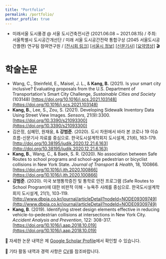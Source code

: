 ```yaml
---
title: "Portfolio"
permalink: /portfolio/
author_profile: true
---
```


* 미래서울 도시풍경 @ 서울 도시건축전시관 (2021.06.08 ~ 2021.08.15) / 주최: 서울특별시 도시공간개선단 / 미래 서울 도시공간전략 통합구상 (2045 서울도시공간플랜) 연구팀 참여연구원 / [[전시회 링크]](https://sca.seoul.go.kr/seoulhour/site/urbanArch/exhibition/exhibitNow/421) [[서울시 정보]](https://news.seoul.go.kr/citybuild/archives/513005) [[신문기사]](https://news.joins.com/article/24086008) [[요약영상]](https://www.youtube.com/watch?v=hFyG75uMIQI) 🎬

# 학술논문
* Wang, C., Steinfeld, E., Maisel, J. L., & **Kang, B.** (2021). Is your smart city inclusive? Evaluating proposals from the U.S. Department of Transportation's Smart City Challenge, *Sustainable Cities and Society* (103148) [https://doi.org/10.1016/j.scs.2021.103148](https://doi.org/10.1016/j.scs.2021.103148)
* **Kang, B.**, Lee, S., Zou, S. (2021). Developing Sidewalk Inventory Data Using Street View Images. *Sensors*, 21(9):3300. [https://doi.org/10.3390/s21093300](https://doi.org/10.3390/s21093300) 
* 김은정, 심혜민, 원재웅, & **강범준**. (2020). 도시 차원에서 바라 본 코로나 19 이슈 흐름-신문기사 자료를 중심으로. 한국도시설계학회지 도시설계, 21(6), 163-179. [http://doi.org/10.38195/judik.2020.12.21.6.163](http://doi.org/10.38195/judik.2020.12.21.6.163)
* **Kang, B.**, Wang, C., & Baek, S. R. (2020). No association between Safe Routes to school programs and school-age pedestrian or bicyclist collisions in New York State. *Journal of Transport & Health*, 18, 100866. [https://doi.org/10.1016/j.jth.2020.100866](https://doi.org/10.1016/j.jth.2020.100866)
* **강범준**. (2020). 미국 보행통학증진 및 통학로 안전 프로그램 (Safe Routes to School Program)에 대한 비판적 이해 - 뉴욕주 사례를 중심으로. 한국도시설계학회지 도시설계, 21(1), 103-119. [http://www.dbpia.co.kr/journal/articleDetail?nodeId=NODE09309749](http://www.dbpia.co.kr/journal/articleDetail?nodeId=NODE09309749)
* **Kang, B**. (2019). Identifying street design elements effective in reducing vehicle-to-pedestrian collisions at intersections in New York City. *Accident Analysis and Prevention*, 122: 308-317. [https://doi.org/10.1016/j.aap.2018.10.019](https://doi.org/10.1016/j.aap.2018.10.019)

📰 자세한 논문 내역은 제 [Google Scholar Profile](https://scholar.google.com/citations?hl=en&user=OgXBE_4AAAAJ&view_op=list_works&sortby=pubdate)에서 확인할 수 있습니다.

📑 기타 활동 내역과 경력 사항은 [CV](https://docs.google.com/document/d/1taio6Weqx4-L7HkPty6WoQpgZYEDqC3TdxDGAQN0uIo/edit?usp=sharing)를 참조바랍니다.

<!--
{% include base_path %}

{% for post in site.portfolio %}
  {% include archive-single.html %}
{% endfor %}
-->
